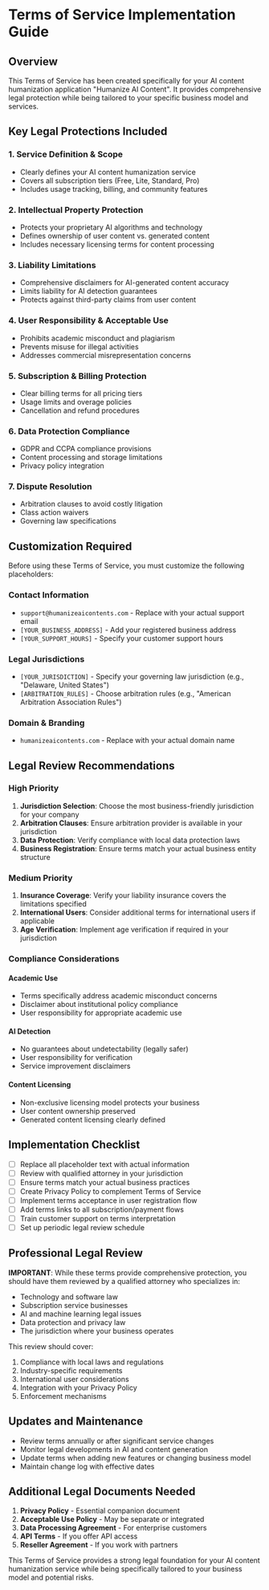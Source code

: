 # Terms of Service Implementation Guide

## Overview
This Terms of Service has been created specifically for your AI content humanization application "Humanize AI Content". It provides comprehensive legal protection while being tailored to your specific business model and services.

## Key Legal Protections Included

### 1. **Service Definition & Scope**
- Clearly defines your AI content humanization service
- Covers all subscription tiers (Free, Lite, Standard, Pro)
- Includes usage tracking, billing, and community features

### 2. **Intellectual Property Protection**
- Protects your proprietary AI algorithms and technology
- Defines ownership of user content vs. generated content
- Includes necessary licensing terms for content processing

### 3. **Liability Limitations**
- Comprehensive disclaimers for AI-generated content accuracy
- Limits liability for AI detection guarantees
- Protects against third-party claims from user content

### 4. **User Responsibility & Acceptable Use**
- Prohibits academic misconduct and plagiarism
- Prevents misuse for illegal activities
- Addresses commercial misrepresentation concerns

### 5. **Subscription & Billing Protection**
- Clear billing terms for all pricing tiers
- Usage limits and overage policies
- Cancellation and refund procedures

### 6. **Data Protection Compliance**
- GDPR and CCPA compliance provisions
- Content processing and storage limitations
- Privacy policy integration

### 7. **Dispute Resolution**
- Arbitration clauses to avoid costly litigation
- Class action waivers
- Governing law specifications

## Customization Required

Before using these Terms of Service, you must customize the following placeholders:

### Contact Information
- `support@humanizeaicontents.com` - Replace with your actual support email
- `[YOUR_BUSINESS_ADDRESS]` - Add your registered business address
- `[YOUR_SUPPORT_HOURS]` - Specify your customer support hours

### Legal Jurisdictions
- `[YOUR_JURISDICTION]` - Specify your governing law jurisdiction (e.g., "Delaware, United States")
- `[ARBITRATION_RULES]` - Choose arbitration rules (e.g., "American Arbitration Association Rules")

### Domain & Branding
- `humanizeaicontents.com` - Replace with your actual domain name

## Legal Review Recommendations

### High Priority
1. **Jurisdiction Selection**: Choose the most business-friendly jurisdiction for your company
2. **Arbitration Clauses**: Ensure arbitration provider is available in your jurisdiction
3. **Data Protection**: Verify compliance with local data protection laws
4. **Business Registration**: Ensure terms match your actual business entity structure

### Medium Priority
1. **Insurance Coverage**: Verify your liability insurance covers the limitations specified
2. **International Users**: Consider additional terms for international users if applicable
3. **Age Verification**: Implement age verification if required in your jurisdiction

### Compliance Considerations

#### Academic Use
- Terms specifically address academic misconduct concerns
- Disclaimer about institutional policy compliance
- User responsibility for appropriate academic use

#### AI Detection
- No guarantees about undetectability (legally safer)
- User responsibility for verification
- Service improvement disclaimers

#### Content Licensing
- Non-exclusive licensing model protects your business
- User content ownership preserved
- Generated content licensing clearly defined

## Implementation Checklist

- [ ] Replace all placeholder text with actual information
- [ ] Review with qualified attorney in your jurisdiction
- [ ] Ensure terms match your actual business practices
- [ ] Create Privacy Policy to complement Terms of Service
- [ ] Implement terms acceptance in user registration flow
- [ ] Add terms links to all subscription/payment flows
- [ ] Train customer support on terms interpretation
- [ ] Set up periodic legal review schedule

## Professional Legal Review

**IMPORTANT**: While these terms provide comprehensive protection, you should have them reviewed by a qualified attorney who specializes in:
- Technology and software law
- Subscription service businesses
- AI and machine learning legal issues
- Data protection and privacy law
- The jurisdiction where your business operates

This review should cover:
1. Compliance with local laws and regulations
2. Industry-specific requirements
3. International user considerations
4. Integration with your Privacy Policy
5. Enforcement mechanisms

## Updates and Maintenance

- Review terms annually or after significant service changes
- Monitor legal developments in AI and content generation
- Update terms when adding new features or changing business model
- Maintain change log with effective dates

## Additional Legal Documents Needed

1. **Privacy Policy** - Essential companion document
2. **Acceptable Use Policy** - May be separate or integrated
3. **Data Processing Agreement** - For enterprise customers
4. **API Terms** - If you offer API access
5. **Reseller Agreement** - If you work with partners

This Terms of Service provides a strong legal foundation for your AI content humanization service while being specifically tailored to your business model and potential risks.